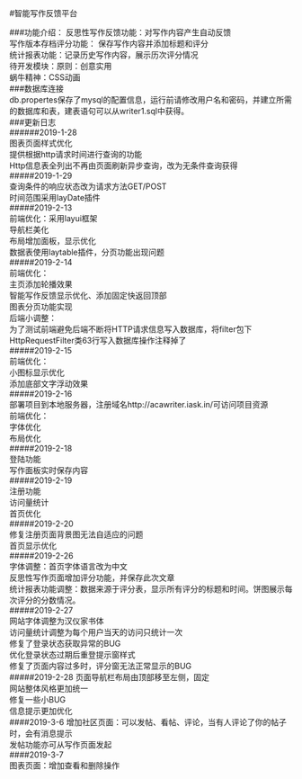 #智能写作反馈平台  

###功能介绍：
    反思性写作反馈功能：对写作内容产生自动反馈  
    写作版本存档评分功能： 保存写作内容并添加标题和评分  
    统计报表功能：记录历史写作内容，展示历次评分情况  
    待开发模块：原则：创意实用  
    蜗牛精神：CSS动画  
###数据库连接  
    db.propertes保存了mysql的配置信息，运行前请修改用户名和密码，并建立所需的数据库和表，建表语句可以从writer1.sql中获得。  
###更新日志  
######2019-1-28  
    图表页面样式优化  
    提供根据http请求时间进行查询的功能  
    Http信息表全列出不再由页面刷新异步查询，改为无条件查询获得  
#####2019-1-29  
    查询条件的响应状态改为请求方法GET/POST  
    时间范围采用layDate插件  
#####2019-2-13  
    前端优化：采用layui框架  
    导航栏美化  
    布局增加面板，显示优化  
    数据表使用laytable插件，分页功能出现问题  
#####2019-2-14  
    前端优化：  
    主页添加轮播效果  
    智能写作反馈显示优化、添加固定快返回顶部  
    图表分页功能实现  
    后端小调整：  
    为了测试前端避免后端不断将HTTP请求信息写入数据库，将filter包下HttpRequestFilter类63行写入数据库操作注释掉了  
#####2019-2-15  
    前端优化：  
    小图标显示优化  
    添加底部文字浮动效果  
#####2019-2-16  
    部署项目到本地服务器，注册域名http://acawriter.iask.in/可访问项目资源  
    前端优化：  
    字体优化  
    布局优化  
#####2019-2-18  
    登陆功能  
    写作面板实时保存内容  
#####2019-2-19  
    注册功能  
    访问量统计  
    首页优化  
#####2019-2-20  
    修复注册页面背景图无法自适应的问题  
    首页显示优化  
#####2019-2-26  
    字体调整：首页字体语言改为中文  
    反思性写作页面增加评分功能，并保存此次文章  
    统计报表功能调整：数据来源于评分表，显示所有评分的标题和时间。饼图展示每次评分的分数情况。  
#####2019-2-27  
    网站字体调整为汉仪家书体  
    访问量统计调整为每个用户当天的访问只统计一次  
    修复了登录状态获取异常的BUG  
    优化登录状态过期后重登提示窗样式  
    修复了页面内容过多时，评分窗无法正常显示的BUG  
#####2019-2-28
    页面导航栏布局由顶部移至左侧，固定  
    网站整体风格更加统一  
    修复一些小BUG  
    信息提示更加优化  
####2019-3-6
    增加社区页面：可以发帖、看帖、评论，当有人评论了你的帖子时，会有消息提示  
    发帖功能亦可从写作页面发起  
####2019-3-7  
    图表页面：增加查看和删除操作  
